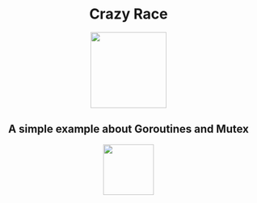 <h1 font-size="20" align="center">
Crazy Race
</h1>
<div align="center">

<img height="150" src="https://cdn.jsdelivr.net/gh/devicons/devicon/icons/go/go-original-wordmark.svg" />

<h2> A simple example about Goroutines and Mutex </h2>
<img height="100" src="https://cdn.jsdelivr.net/gh/devicons/devicon/icons/go/go-original.svg" />
</div>
          
